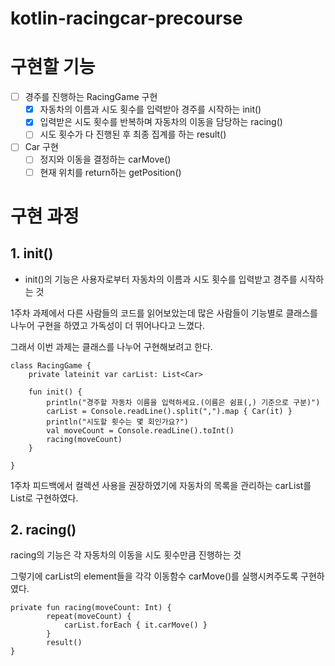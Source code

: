 # kotlin-racingcar-precourse
# 구현할 기능
- [ ] 경주를 진행하는 RacingGame 구현
    - [X] 자동차의 이름과 시도 횟수를 입력받아 경주를 시작하는 init() 
    - [X] 입력받은 시도 횟수를 반복하며 자동차의 이동을 담당하는 racing()
    - [ ] 시도 횟수가 다 진행된 후 최종 집계를 하는 result()
- [ ] Car 구현
  - [ ] 정지와 이동을 결정하는 carMove()
  - [ ] 현재 위치를 return하는 getPosition()

# 구현 과정
## 1. init()
+ init()의 기능은 사용자로부터 자동차의 이름과 시도 횟수를 입력받고 경주를 시작하는 것

1주차 과제에서 다른 사람들의 코드를 읽어보았는데 많은 사람들이 기능별로 클래스를 나누어 구현을 하였고 가독성이 더 뛰어나다고 느꼈다.

그래서 이번 과제는 클래스를 나누어 구현해보려고 한다.

```
class RacingGame {
    private lateinit var carList: List<Car>

    fun init() {
        println("경주할 자동차 이름을 입력하세요.(이름은 쉼표(,) 기준으로 구분)")
        carList = Console.readLine().split(",").map { Car(it) }
        println("시도할 횟수는 몇 회인가요?")
        val moveCount = Console.readLine().toInt()
        racing(moveCount)
    }

}
```
1주차 피드백에서 컬렉션 사용을 권장하였기에 자동차의 목록을 관리하는 carList를 List로 구현하였다.

## 2. racing()
racing의 기능은 각 자동차의 이동을 시도 횟수만큼 진행하는 것

그렇기에 carList의 element들을 각각 이동함수 carMove()를 실행시켜주도록 구현하였다.

```
private fun racing(moveCount: Int) {
        repeat(moveCount) {
            carList.forEach { it.carMove() }
        }
        result()
}
```